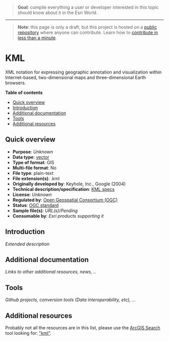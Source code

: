 > **Goal**: compile everything a user or developer interested in this topic should know about it in the Esri World.

---
> **Note**: this page is only a draft, but this project is hosted on a [public repository](https://github.com/hhkaos/awesome-arcgis) where anyone can contribute. Learn how to [contribute in less than a minute](https://github.com/hhkaos/awesome-arcgis/blob/master/CONTRIBUTING.md#contributions).

# KML

XML notation for expressing geographic annotation and visualization within Internet-based, two-dimensional maps and three-dimensional Earth browsers.

<!-- START doctoc generated TOC please keep comment here to allow auto update -->
<!-- DON'T EDIT THIS SECTION, INSTEAD RE-RUN doctoc TO UPDATE -->
**Table of contents**

- [Quick overview](#quick-overview)
- [Introduction](#introduction)
- [Additional documentation](#additional-documentation)
- [Tools](#tools)
- [Additional resources](#additional-resources)

<!-- END doctoc generated TOC please keep comment here to allow auto update -->

## Quick overview

* **Purpose**: *Unknown*
* **Data type**: [vector](../../../data-types/vector/README.md)
* **Type of format**: GIS
* **Multi-file format**: No
* **File type**: plain-text
* **File extension(s)**: .kml
* **Originally developed by**: Keyhole, Inc., Google (2004)
* **Technical description/specification**: [KML specs](http://www.opengeospatial.org/standards/kml)
* **License**: *Unknown*
* **Regulated by**: [Open Geospatial Consortium (OGC)](http://www.opengeospatial.org/standards/kml)
* **Status**: [OGC standard](http://docs.opengeospatial.org/is/12-007r2/12-007r2.html)
* **Sample file(s)**: *URL(s)*/*Pending*
* **Consumable by**: *Esri products supporting it*

## Introduction

*Extended description*

## Additional documentation

*Links to other additional resources, news, ..*

## Tools

*Github projects, conversion tools (Data interoperability, etc), ...*

## Additional resources

Probably not all the resources are in this list, please use the [ArcGIS Search](https://esri-es.github.io/arcgis-search/) tool looking for: ["kml"](https://esri-es.github.io/arcgis-search/?search="kml"&utm_campaign=awesome-list&utm_source=awesome-list&utm_medium=page).
